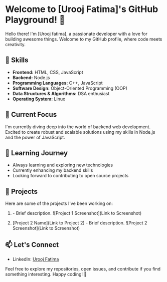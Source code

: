 # Welcome to [Urooj Fatima]'s GitHub Playground! 👋

Hello there! I'm [Urooj fatima], a passionate developer with a love for building awesome things. Welcome to my GitHub profile, where code meets creativity.

## 🔧 Skills

- **Frontend:** HTML, CSS, JavaScript
- **Backend:** Node.js
- **Programming Languages:** C++, JavaScript
- **Software Design:** Object-Oriented Programming (OOP)
- **Data Structures & Algorithms:** DSA enthusiast
- **Operating System:** Linux

## 🚀 Current Focus

I'm currently diving deep into the world of backend web development. Excited to create robust and scalable solutions using my skills in Node.js and the power of JavaScript.

## 🌱 Learning Journey

- Always learning and exploring new technologies
- Currently enhancing my backend skills
- Looking forward to contributing to open source projects

## 📂 Projects

Here are some of the projects I've been working on:

1. []() - Brief description.
   ![Project 1 Screenshot](Link to Screenshot)

2. [Project 2 Name](Link to Project 2) - Brief description.
   ![Project 2 Screenshot](Link to Screenshot)

## 📫 Let's Connect

- LinkedIn: [Urooj Fatima](https://www.linkedin.com/in/urooj-fatima-6aa724295/)


Feel free to explore my repositories, open issues, and contribute if you find something interesting. Happy coding! 🚀

